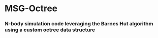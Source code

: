 # MSG-Octree
### N-body simulation code leveraging the Barnes Hut algorithm using a custom octree data structure
